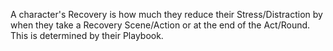 A character's Recovery is how much they reduce their Stress/Distraction by when they take a Recovery Scene/Action or at the end of the Act/Round. This is determined by their Playbook.